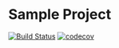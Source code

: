 # Sample Project
[![Build Status](https://travis-ci.org/SampleClassroom/SampleProject.svg?branch=master)](https://travis-ci.org/SampleClassroom/SampleProject)
[![codecov](https://codecov.io/gh/SampleClassroom/SampleProject/branch/master/graph/badge.svg)](https://codecov.io/gh/SampleClassroom/SampleProject)
